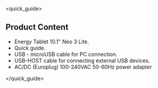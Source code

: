 <quick_guide>
## Product Content

*	Energy Tablet 10.1" Neo 3 Lite.
*	Quick guide.
*	USB - microUSB cable for PC connection.
*	USB-HOST cable for connecting external USB devices.
*	AC/DC (Europlug) 100-240VAC 50-60Hz power adapter

</quick_guide>
